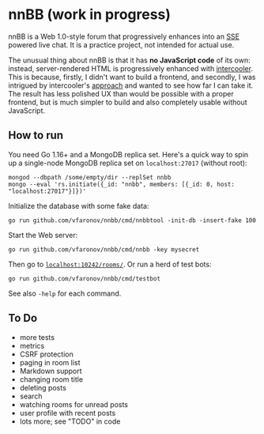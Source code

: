 # nnBB (work in progress)

nnBB is a Web 1.0-style forum that progressively enhances into an [SSE][1] powered
live chat. It is a practice project, not intended for actual use.

[1]: https://en.wikipedia.org/wiki/Server-sent_events

The unusual thing about nnBB is that it has **no JavaScript code** of its own:
instead, server-rendered HTML is progressively enhanced with [intercooler][2].
This is because, firstly, I didn't want to build a frontend, and secondly,
I was intrigued by intercooler's [approach][3] and wanted to see how far I can
take it. The result has less polished UX than would be possible with a proper
frontend, but is much simpler to build and also completely usable without
JavaScript.

[2]: http://intercoolerjs.org/
[3]: http://intercoolerjs.org/docs.html#philosophy


## How to run

You need Go 1.16+ and a MongoDB replica set. Here's a quick way to spin up
a single-node MongoDB replica set on `localhost:27017` (without root):

    mongod --dbpath /some/empty/dir --replSet nnbb
    mongo --eval 'rs.initiate({_id: "nnbb", members: [{_id: 0, host: "localhost:27017"}]})'
    
Initialize the database with some fake data:

    go run github.com/vfaronov/nnbb/cmd/nnbbtool -init-db -insert-fake 100
    
Start the Web server:

    go run github.com/vfaronov/nnbb/cmd/nnbb -key mysecret
    
Then go to [`localhost:10242/rooms/`](http://localhost:10242/rooms/).
Or run a herd of test bots:

    go run github.com/vfaronov/nnbb/cmd/testbot
    
See also `-help` for each command.


## To Do

* more tests
* metrics
* CSRF protection
* paging in room list
* Markdown support
* changing room title
* deleting posts
* search
* watching rooms for unread posts
* user profile with recent posts
* lots more; see "TODO" in code
